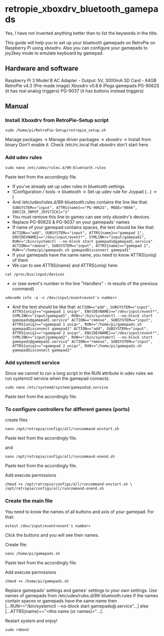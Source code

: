 retropie_xboxdrv_bluetooth_gamepads
===================================

Yes, I have not invented anything better than to list the keywords in the title.

This guide will help you to set up your bluetooth gamepads on RetroPie on Raspberry Pi using xboxdrv. Also you can configure your gamepads to joy2key mode to emulate keyboard by gamepad.

Hardware and software
---------------------

Raspberry Pi 3 Model B
	AC Adapter - Output: 5V, 3000mA
	SD Card - 64GB
RetroPie v4.3 (Pre-made image)
	Xboxdrv v0.8.8
iPega gamepads
	PG-9062S (it has real analog triggers)
	PG-9037 (it has buttons instead triggers)

Manual
------

### Install Xboxdrv from RetroPie-Setup script
```shell
sudo /home/pi/RetroPie-Setup/retropie_setup.sh
```
Manage packages -> Manage driver packages -> xboxdrv -> Install from binary
Don't enable it. Check /etc/rc.local that xboxdrv don't start here.

### Add udev rules
```shell
sudo nano /etc/udev/rules.d/99-bluetooth.rules
```
Paste text from the accordingly file.
- If you've already set up udev rules in bluetooth settings
- (Configuration / tools -> bluetooth -> Set up udev rule for Joypad (...) -> <gamepad>)
- And /etc/udev/rules.d/99-bluetooth.rules contains the line like that:
`
SUBSYSTEM=="input", ATTRS{name}=="PG-9062S", MODE="0666", ENV{ID_INPUT_JOYSTICK}="1"
`
- You must remove this line to games can see only xboxdrv's devices.
- Replace PG-9062S & PG-9037 on your gamepads' names
- If name of your gamepad contains spaces, the text should be like that:
`
ACTION=="add", SUBSYSTEM=="input", ATTRS{name}=="gamepad 1", ENV{DEVNAME}=="/dev/input/event*", SYMLINK+="input/gamepad1", RUN+="/bin/systemctl --no-block start gamepads@gamepad1.service"
ACTION=="remove", SUBSYSTEM=="input", ATTRS{name}=="gamepad 1", RUN+="/home/pi/gamepads.sh gamepadDisconnect gamepad1"
`
- If your gamepads have the same name, you need to know ATTRS{uniq} of them
- We can to see ATTRS{name} and ATTRS{uniq} here:
```shell
cat /proc/bus/input/devices
```
- or (see event's number in the line "Handlers" - in results of the previous command)
```shell
udevadm info -a -n /dev/input/event<event's number>
```
- And the text should be like that:
`
ACTION=="add", SUBSYSTEM=="input", ATTRS{uniq}=="<gamepad 1 uniq>", ENV{DEVNAME}=="/dev/input/event*", SYMLINK+="input/gamepad1", RUN+="/bin/systemctl --no-block start gamepads@gamepad1.service"
ACTION=="remove", SUBSYSTEM=="input", ATTRS{uniq}=="<gamepad 1 uniq>", RUN+="/home/pi/gamepads.sh gamepadDisconnect gamepad1"
ACTION=="add", SUBSYSTEM=="input", ATTRS{uniq}=="<gamepad 2 uniq>", ENV{DEVNAME}=="/dev/input/event*", SYMLINK+="input/gamepad2", RUN+="/bin/systemctl --no-block start gamepads@gamepad2.service"
ACTION=="remove", SUBSYSTEM=="input", ATTRS{uniq}=="<gamepad 2 uniq>", RUN+="/home/pi/gamepads.sh gamepadDisconnect gamepad2"
`

### Add systemctl service
Since we cannot to run a long script in the RUN attribute in udev rules we run systemctl service when the gamepad connects.
```shell
sudo nano /etc/systemd/system/gamepads@.service
```
Paste text from the accordingly file.


### To configure controllers for different games (ports)
create files
```shell
nano /opt/retropie/configs/all/runcommand-onstart.sh
```
Paste text from the accordingly file.

and
```shell
nano /opt/retropie/configs/all/runcommand-onend.sh
```
Paste text from the accordingly file.

Add execute permissions
```shell
chmod +x /opt/retropie/configs/all/runcommand-onstart.sh \
/opt/retropie/configs/all/runcommand-onend.sh
```

### Create the main file

You need to know the names of all buttons and axis of your gamepad. For that:
```shell
evtest /dev/input/event<event's number>
```
Click the buttons and you will see their names.

Create file:
```shell
nano /home/pi/gamepads.sh
```
Paste text from the accordingly file.

Add execute permissions
```shell
chmod +x /home/pi/gamepads.sh
```

Replace gamepads' settings and games' settings to your own settings. Use names of gamepads from /etc/udev/rules.d/99-bluetooth.rules If the names contain spaces or gamepads have the same name then [...RUN+="/bin/systemctl --no-block start gamepads@<this name>.service"...] else [...ATTRS{name}=="<this name (or names)>"...].

Restart system and enjoy!
```shell
sudo reboot
```




























